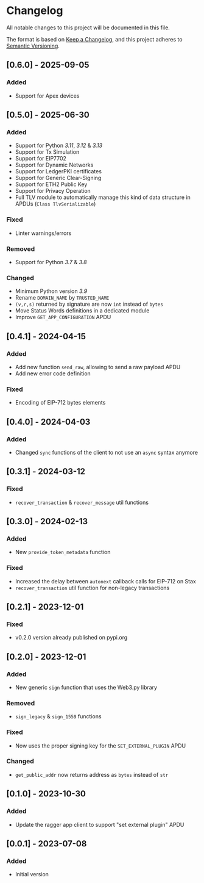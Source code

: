 # Changelog

All notable changes to this project will be documented in this file.

The format is based on [Keep a Changelog](https://keepachangelog.com/en/1.0.0/),
and this project adheres to [Semantic Versioning](https://semver.org/spec/v2.0.0.html).

## [0.6.0] - 2025-09-05

### Added

- Support for Apex devices
  
## [0.5.0] - 2025-06-30

### Added

- Support for Python *3.11*, *3.12* & *3.13*
- Support for Tx Simulation
- Support for EIP7702
- Support for Dynamic Networks
- Support for LedgerPKI certificates
- Support for Generic Clear-Signing
- Support for ETH2 Public Key
- Support for Privacy Operation
- Full TLV module to automatically manage this kind of data structure in APDUs (`Class TlvSerializable`)

### Fixed

- Linter warnings/errors

### Removed

- Support for Python *3.7* & *3.8*

### Changed

- Minimum Python version *3.9*
- Rename `DOMAIN_NAME` by `TRUSTED_NAME`
- `(v,r,s)` returned by signature are now `int` instead of `bytes`
- Move Status Words definitions in a dedicated module
- Improve `GET_APP_CONFIGURATION` APDU

## [0.4.1] - 2024-04-15

### Added

- Add new function `send_raw`, allowing to send a raw payload APDU
- Add new error code definition

### Fixed

- Encoding of EIP-712 bytes elements

## [0.4.0] - 2024-04-03

### Added

- Changed `sync` functions of the client to not use an `async` syntax anymore

## [0.3.1] - 2024-03-12

### Fixed

- `recover_transaction` & `recover_message` util functions

## [0.3.0] - 2024-02-13

### Added

- New `provide_token_metadata` function

### Fixed

- Increased the delay between `autonext` callback calls for EIP-712 on Stax
- `recover_transaction` util function for non-legacy transactions

## [0.2.1] - 2023-12-01

### Fixed

- v0.2.0 version already published on pypi.org

## [0.2.0] - 2023-12-01

### Added

- New generic `sign` function that uses the Web3.py library

### Removed

- `sign_legacy` & `sign_1559` functions

### Fixed

- Now uses the proper signing key for the `SET_EXTERNAL_PLUGIN` APDU

### Changed

- `get_public_addr` now returns address as `bytes` instead of `str`

## [0.1.0] - 2023-10-30

### Added

- Update the ragger app client to support "set external plugin" APDU

## [0.0.1] - 2023-07-08

### Added

- Initial version
